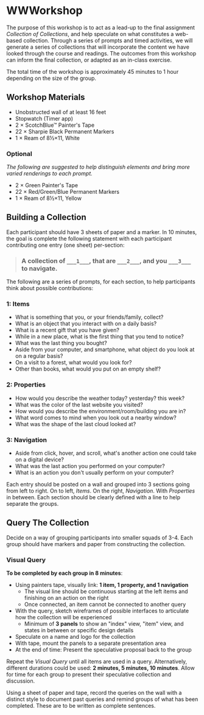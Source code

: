 # WWWorkshop

The purpose of this workshop is to act as a lead-up to the final assignment _Collection of Collections_, and help speculate on what constitutes a web-based collection. Through a series of prompts and timed activities, we will generate a series of collections that will incorporate the content we have looked through the course and readings. The outcomes from this workshop can inform the final collection, or adapted as an in-class exercise.

The total time of the workshop is approximately 45 minutes to 1 hour depending on the size of the group.

## Workshop Materials

- Unobstructed wall of at least 16 feet
- Stopwatch (Timer app)
- 2 × ScotchBlue™ Painter's Tape
- 22 × Sharpie Black Permanent Markers
- 1 × Ream of 8½×11, White

### Optional

_The following are suggested to help distinguish elements and bring more varied renderings to each prompt._

- 2 × Green Painter's Tape
- 22 × Red/Green/Blue Permanent Markers
- 1 × Ream of 8½×11, Yellow

## Building a Collection

Each participant should have 3 sheets of paper and a marker. In 10 minutes, the goal is complete the following statement with each participant contributing one entry (one sheet) per-section:

> ### A collection of `___1___`, that are `___2___`, and you `___3___` to navigate.

The following are a series of prompts, for each section, to help participants think about possible contributions:

### 1: Items

- What is something that you, or your friends/family, collect?
- What is an object that you interact with on a daily basis?
- What is a recent gift that you have given?
- While in a new place, what is the first thing that you tend to notice?
- What was the last thing you bought?
- Aside from your computer, and smartphone, what object do you look at on a regular basis?
- On a visit to a forest, what would you look for?
- Other than books, what would you put on an empty shelf?

### 2: Properties

- How would you describe the weather today? yesterday? this week?
- What was the color of the last website you visited?
- How would you describe the environment/room/building you are in?
- What word comes to mind when you look out a nearby window?
- What was the shape of the last cloud looked at?

### 3: Navigation

- Aside from click, hover, and scroll, what's another action one could take on a digital device?
- What was the last action you performed on your computer?
- What is an action you don't usually perform on your computer?

Each entry should be posted on a wall and grouped into 3 sections going from left to right. On to left, _Items_. On the right, _Navigation_. With _Properties_ in between. Each section should be clearly defined with a line to help separate the groups.

## Query The Collection

Decide on a way of grouping participants into smaller squads of 3-4. Each group should have markers and paper from constructing the collection.

### Visual Query

**To be completed by each group in 8 minutes**:
- Using painters tape, visually link: **1 item, 1 property, and 1 navigation**
    * The visual line should be continuous starting at the left items and finishing on an action on the right
    * Once connected, an item cannot be connected to another query
- With the query, sketch wireframes of possible interfaces to articulate how the collection will be experienced
    * Minimum of **3 panels** to show an "index" view, "item" view, and states in between or specific design details
- Speculate on a name and logo for the collection
- With tape, mount the panels to a separate presentation area
- At the end of time: Present the speculative proposal back to the group

Repeat the _Visual Query_ until all items are used in a query. Alternatively, different durations could be used: **2 minutes, 5 minutes, 10 minutes**. Allow for time for each group to present their speculative collection and discussion.

Using a sheet of paper and tape, record the queries on the wall with a distinct style to document past queries and remind groups of what has been completed. These are to be written as complete sentences.
